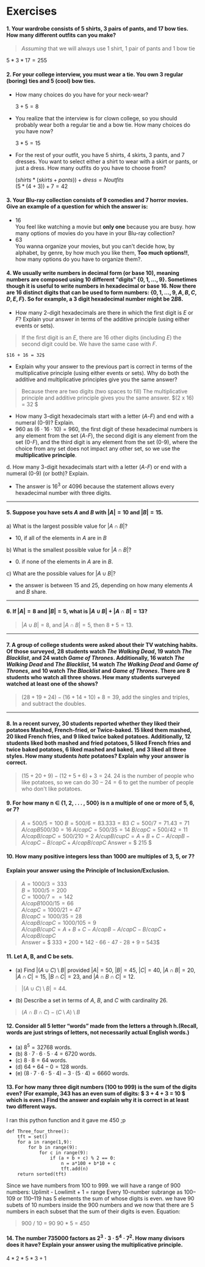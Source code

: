# Exercises

#### 1. 	Your wardrobe consists of 5 shirts, 3 pairs of pants, and 17 bow ties. How many different outfits can you make?

>*Assuming* that we will always use 1 shirt, 1 pair of pants and 1 bow tie

$5 * 3 * 17 = 255$
####	2. For your college interview, you must wear a tie. You own 3 regular (boring) ties and 5 (cool) bow ties. 
- How many choices do you have for your neck-wear? 

	$3 + 5 = 8$

- You realize that the interview is for clown college, so you should probably wear both a regular tie and a bow tie. How many choices do you have now?
	
	$3 * 5 =15$

- For the rest of your outfit, you have 5 shirts, 4 skirts, 3 pants, and 7 dresses. You want to select either a shirt to wear with a skirt or pants, or just a dress. How many outfits do you have to choose from?

	$(shirts * (skirts + pants)) + dress = Noutfits$\
	$(5 * (4+3)) + 7 = 42$
#### 3. Your Blu-ray collection consists of 9 comedies and 7 horror movies. Give an example of a question for which the answer is: 
-	16\
    You feel like watching a movie but **only one** because you are busy. how many options of movies do you have in your Blu-ray collection?
-	63\
You wanna organize your movies, but you can't decide how, by alphabet, by genre, by how much you like them, **Too much options!!**, how many options do you have to organize them?.

#### 4. We usually write numbers in decimal form (or base $10$), meaning numbers are composed using $10$ different "digits" $\{0,1,\dots,9\}$. Sometimes though it is useful to write numbers in hexadecimal or base $16$. Now there are $16$ distinct digits that can be used to form numbers: $\{0,1,\dots,9,A,B,C,D,E,F\}$. So for example, a $3$ digit hexadecimal number might be $2B8$.  

-	How many $2$-digit hexadecimals are there in which the first digit is $E$ or $F$? Explain your answer in terms of the additive principle (using either events or sets).  
>	If the first digit is an $E$, there are $16$ other digits (including $E$) the second digit could be. We have the same case with $F$.
	
	$16 + 16 = 32$  
  
-	Explain why your answer to the previous part is correct in terms of the multiplicative principle (using either events or sets). Why do both the additive and multiplicative principles give you the same answer?

> Because there are two digits (two spaces to fill) The multiplicative principle and additive principle gives you the same answer.
	$(2 x 16) = 32 $
  
-	How many $3$-digit hexadecimals start with a letter ($A$-$F$) and end with a numeral ($0$-$9$)? Explain.  
- $960$ as $(6\cdot 16\cdot 10 ) = 960$, the first digit of these hexadecimal numbers is any element from the set ($A$-$F$), the second digit is any element from the set ($0$-$F$), and the third digit is any element from the set ($0$-$9$), where the choice from any set does not impact any other set, so we use the **multiplicative principle**.  
  
d. How many $3$-digit hexadecimals start with a letter ($A$-$F$) or end with a numeral ($0$-$9$) (or both)? Explain.  
- The answer is $16^3$ or $4096$ because the statement allows every hexadecimal number with three digits.

---

#### 5. Suppose you have sets $A$ and $B$ with $|A| = 10$ and $|B| = 15$.
a) What is the largest possible value for $|A\cap B|$?
- $10$, if all of the elements in $A$ are in $B$

b) What is the smallest possible value for $|A\cap B|$?
- $0$. if none of the elements in $A$ are in $B$.

c) What are the possible values for $|A\cup B|$?
- the answer is between $15$ and $25$, depending on how many elements $A$ and $B$ share.

---

#### 6. If $|A| = 8$ and $|B| = 5$, what is $|A\cup B| + |A\cap B| = 13$?
> $|A\cup B| = 8$, and $|A\cap B| = 5$, then $8 + 5 =13$.

---

#### 7. A group of college students were asked about their TV watching habits.  Of those surveyed, $28$ students watch *The Walking Dead*, $19$ watch *The Blacklist*, and $24$ watch _Game of Thrones_. Additionally, $16$ watch _The Walking Dead_ and _The Blacklist_, $14$ watch _The Walking Dead_ and _Game of Thrones_, and $10$ watch _The Blacklist_ and _Game of Thrones_. There are $8$ students who watch all three shows. How many students surveyed watched at least one of the shows?

> $(28 + 19 + 24) - (16 + 14 + 10) + 8 = 39$, add the singles and triples, and subtract the doubles.

---

#### 8. In a recent survey, 30 students reported whether they liked their potatoes Mashed, French-fried, or Twice-baked. 15 liked them mashed, 20 liked French fries, and 9 liked twice baked potatoes. Additionally, 12 students liked both mashed and fried potatoes, 5 liked French fries and twice baked potatoes, 6 liked mashed and baked, and 3 liked all three styles. How many students _hate_ potatoes? Explain why your answer is correct.
> $(15 + 20 + 9) - (12 + 5 + 6) + 3 = 24$.  $24$ is the number of people who like potatoes, so we can do $30 - 24 = 6$ to get the number of people who don't like potatoes.

#### 9. For how many n ∈ {1, 2, . . . , 500} is n a multiple of one or more of 5, 6, or 7?
> $A = 500 / 5 = 100$
$B = 500 / 6 = 83.333 = 83$
$C = 500 / 7 = 71.43 = 71$
$A /cap B 500 / 30 = 16$
$A /cap C= 500 / 35 = 14$
$B /cap C = 500 / 42 = 11$
$A /cap B /cap C = 500 / 210 = 2$
$A /cup B /cup C = A + B + C - A /cap B - A/cap C - B /cap C + A /cap B /cap C$ 
> Answer = $ 215 $
#### 10. How many positive integers less than 1000 are multiples of 3, 5, or 7?
#### Explain your answer using the Principle of Inclusion/Exclusion.

>$A = 1000 / 3 = 333$ \
$B = 1000 / 5 = 200$ \
$C = 1000 / 7 =  = 142$\
$A /cap B 1000 / 15 = 66$\
$A /cap C= 1000 / 21 = 47$\
$B /cap C = 1000 / 35 = 28$\
$A /cap B /cap C = 1000 / 105 = 9$\
$A /cup B /cup C = A + B + C - A /cap B - A/cap C - B /cap C + A /cap B /cap C$ \
>Answer = $ 333 + 200 + 142 - 66 - 47 - 28 + 9 = 543$
#### 11. Let A, B, and C be sets. 
 - (a) Find $|(A \cup C) \setminus B|$ provided $|A| = 50$, $|B| = 45$, $|C| = 40$, $|A \cap B| = 20$, $|A \cap C| = 15$, $|B \cap C| = 23$, and $|A \cap B \cap C| = 12$. 
> $|(A \cup C) \setminus B| = 44.$
 - (b) Describe a set in terms of $A$, $B$, and $C$ with cardinality 26.
> $(A \cap B \cap C) - (C \setminus A) \setminus B$

#### 12. Consider all 5 letter “words” made from the letters a through h.(Recall, words are just strings of letters, not necessarily actual English words.)
- (a) $8^5 = 32768$ words.
- (b) $8 \cdot 7 \cdot 6 \cdot 5 \cdot 4 = 6720$ words.
- (c) $8 \cdot 8 = 64$ words.
- (d) $64 + 64 - 0 = 128$ words.
- (e) $(8 \cdot 7 \cdot 6 \cdot 5 \cdot 4) - 3 \cdot (5 \cdot 4) = 6660$ words.

#### 13. For how many three digit numbers (100 to 999) is the sum of the digits even? (For example, 343 has an even sum of digits: $ 3 + 4 + 3 = 10 $ which is even.) Find the answer and explain why it is correct in at least two different ways.

I ran this python function and it gave me 450 ;p
```
def Three_four_three():
	tft = set()
    for a in range(1,9):
        for b in range(9):
            for c in range(9):
                if (a + b + c) % 2 == 0:
                    n = a*100 + b*10 + c
                    tft.add(n)
    return sorted(tft)
```
Since we have numbers from 100 to 999.
we will have a range of 900 numbers: Uplimit - Lowlimit + 1 = range
Every 10-number subrange as 100–109 or 110–119 has 5 elements the sum of whose digits is even.
we have 90 subets of 10 numbers inside the 900 numbers and we now that there are 5 numbers in each subset that the sum of their digits is even.
Equation:
> 900 / 10 = 90 
> 90 * 5 = 450

#### 14. The number 735000 factors as $2^3· 3 · 5^4· 7^2$. How many divisors does it have? Explain your answer using the multiplicative principle.
$4*2*5*3 + 1$ 